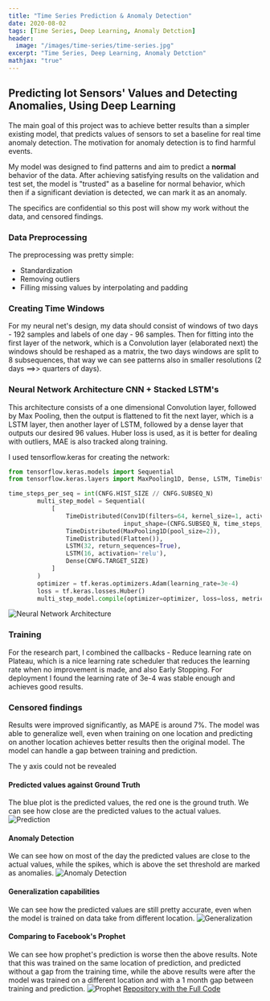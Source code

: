 ```yaml
---
title: "Time Series Prediction & Anomaly Detection"
date: 2020-08-02
tags: [Time Series, Deep Learning, Anomaly Detction]
header:
  image: "/images/time-series/time-series.jpg"
excerpt: "Time Series, Deep Learning, Anomaly Detction"
mathjax: "true"
---
```



## Predicting Iot Sensors' Values and Detecting Anomalies, Using Deep Learning

The main goal of this project was to achieve better results than a simpler existing model, that predicts values of sensors to set a baseline for real time anomaly detection.
The motivation for anomaly detection is to find harmful events.

My model was designed to find patterns and aim to predict a **normal** behavior of the data.
After achieving satisfying results on the validation and test set, the model is "trusted" as a baseline for normal behavior, which then if a significant deviation is detected, we can mark it as an anomaly.

The specifics are confidential so this post will show my work without the data, and censored findings.

### Data Preprocessing

The preprocessing was pretty simple:
* Standardization
* Removing outliers
* Filling missing values by interpolating and padding

### Creating Time Windows

For my neural net's design, my data should consist of windows of two days - 192 samples and labels of one day - 96 samples.
Then for fitting into the first layer of the network, which is a Convolution layer (elaborated next) the windows should be reshaped as a matrix, the two days windows are split to 8 subsequences, that way we can see patterns also in smaller resolutions (2 days ==>> quarters of days).

### Neural Network Architecture CNN + Stacked LSTM's

This architecture consists of a one  dimensional Convolution layer, followed by Max Pooling,
then the output is flattened to fit the next layer, which is a LSTM layer, then another layer of LSTM, followed by a dense layer that outputs our desired 96 values.
Huber loss is used, as it is better for dealing with outliers, MAE is also tracked along training.

I used tensorflow.keras for creating the network:
```python
from tensorflow.keras.models import Sequential
from tensorflow.keras.layers import MaxPooling1D, Dense, LSTM, TimeDistributed, Conv1D, Flatten

time_steps_per_seq = int(CNFG.HIST_SIZE // CNFG.SUBSEQ_N)
        multi_step_model = Sequential(
            [
                TimeDistributed(Conv1D(filters=64, kernel_size=1, activation='relu'),
                                input_shape=(CNFG.SUBSEQ_N, time_steps_per_seq, 1)),
                TimeDistributed(MaxPooling1D(pool_size=2)),
                TimeDistributed(Flatten()),
                LSTM(32, return_sequences=True),
                LSTM(16, activation='relu'),
                Dense(CNFG.TARGET_SIZE)
            ]
        )
        optimizer = tf.keras.optimizers.Adam(learning_rate=3e-4)
        loss = tf.keras.losses.Huber()
        multi_step_model.compile(optimizer=optimizer, loss=loss, metrics=["mae"])
```

<img src="{{ site.url }}{{ site.baseurl }}/images/time-series/nn.png" alt="Neural Network Architecture">

### Training
For the research part, I combined the callbacks - Reduce learning rate on Plateau, which is a nice learning rate scheduler that reduces the learning rate when no improvement is made, and also Early Stopping.
For deployment I found the learning rate of 3e-4 was stable enough and achieves good results.
### Censored findings
Results were improved significantly, as MAPE is around 7%.
The model was able to generalize well, even when training on one location and predicting on another location achieves better results then the original model.
The model can handle a gap between training and prediction.

The y axis could not be revealed

#### Predicted values against Ground Truth
The blue plot is the predicted values, the red one is the ground truth.
We can see how close are the predicted values to the actual values.
<img src="{{ site.url }}{{ site.baseurl }}/images/time-series/pred.png" alt="Prediction">

#### Anomaly Detection
We can see how on most of the day the predicted values are close to the actual values, while the spikes, which is above the set threshold are marked as anomalies.
<img src="{{ site.url }}{{ site.baseurl }}/images/time-series/anomaly.png" alt="Anomaly Detection">

#### Generalization capabilities
We can see how the predicted values are still pretty accurate, even when the model is trained on data take from different location.
<img src="{{ site.url }}{{ site.baseurl }}/images/time-series/generalization.png" alt="Generalization">

#### Comparing to Facebook's Prophet
We can see how prophet's prediction is worse then the above results.
Note that this was trained on the same location of prediction, and predicted without a gap from the training time, while the above results were after the model was trained on a different location and with a 1 month gap between training and prediction.
<img src="{{ site.url }}{{ site.baseurl }}/images/time-series/prophet.png" alt="Prophet">
[Repository with the Full Code](https://github.com/amitf1/Conv_LSTM_Time_Series_Prediction)
